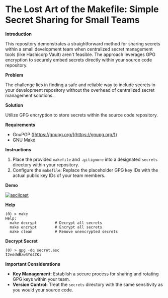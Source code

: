# The Lost Art of the Makefile: Simple Secret Sharing for Small Teams

**Introduction**

This repository demonstrates a straightforward method for sharing secrets within a small development team when centralized secret management tools (like Hashicorp Vault) aren't feasible. The approach leverages GPG encryption to securely embed secrets directly within your source code repository.

**Problem**

The challenge lies in finding a safe and reliable way to include secrets in your development repository without the overhead of centralized secret management solutions.

**Solution**

Utilize GPG encryption to store secrets within the source code repository.

**Requirements**

* GnuPGP ([https://gnupg.org/](https://gnupg.org/))
* GNU Make

**Instructions**

1. Place the provided `makefile` and `.gitignore` into a designated `secrets` directory within your repository.
2. Configure the `makefile`:  Replace the placeholder GPG key IDs with the actual public key IDs of your team members.

**Demo**

[![asciicast](https://asciinema.org/a/646428.svg)](https://asciinema.org/a/646428)

**Help**

```shell
(0) > make
Help:
  make decrypt        # Decrypt all secrets
  make encrypt        # Encrypt all secrets
  make clean          # Remove unencrypted secrets
```

**Decrypt Secret**

```shell
(0) > gpg -dq secret.asc 
I2eddWBzw3Yd4ZKi
```

**Important Considerations**

* **Key Management:** Establish a secure process for sharing and rotating GPG keys within your team.
* **Version Control:**  Treat the `secrets` directory with the same sensitivity as you would your source code. 

